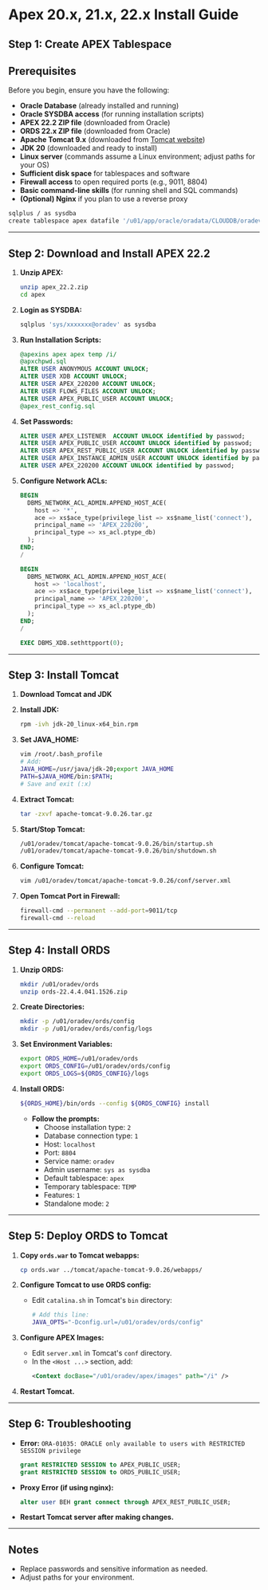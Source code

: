 # Apex 20.x, 21.x, 22.x Install Guide

## Step 1: Create APEX Tablespace

## Prerequisites

Before you begin, ensure you have the following:

- **Oracle Database** (already installed and running)
- **Oracle SYSDBA access** (for running installation scripts)
- **APEX 22.2 ZIP file** (downloaded from Oracle)
- **ORDS 22.x ZIP file** (downloaded from Oracle)
- **Apache Tomcat 9.x** (downloaded from [Tomcat website](https://tomcat.apache.org/))
- **JDK 20** (downloaded and ready to install)
- **Linux server** (commands assume a Linux environment; adjust paths for your OS)
- **Sufficient disk space** for tablespaces and software
- **Firewall access** to open required ports (e.g., 9011, 8804)
- **Basic command-line skills** (for running shell and SQL commands)
- **(Optional) Nginx** if you plan to use a reverse proxy

```sh
sqlplus / as sysdba
create tablespace apex datafile '/u01/app/oracle/oradata/CLOUDDB/oradev/apex01.dbf' size 3G autoextend on next 100M;
```

---

## Step 2: Download and Install APEX 22.2

1. **Unzip APEX:**
    ```sh
    unzip apex_22.2.zip
    cd apex
    ```

2. **Login as SYSDBA:**
    ```sh
    sqlplus 'sys/xxxxxxx@oradev' as sysdba
    ```

3. **Run Installation Scripts:**
    ```sql
    @apexins apex apex temp /i/
    @apxchpwd.sql
    ALTER USER ANONYMOUS ACCOUNT UNLOCK;
    ALTER USER XDB ACCOUNT UNLOCK;
    ALTER USER APEX_220200 ACCOUNT UNLOCK; 
    ALTER USER FLOWS_FILES ACCOUNT UNLOCK;
    ALTER USER APEX_PUBLIC_USER ACCOUNT UNLOCK;
    @apex_rest_config.sql
    ```

4. **Set Passwords:**
    ```sql
    ALTER USER APEX_LISTENER  ACCOUNT UNLOCK identified by passwod;
    ALTER USER APEX_PUBLIC_USER ACCOUNT UNLOCK identified by passwod;
    ALTER USER APEX_REST_PUBLIC_USER ACCOUNT UNLOCK identified by passwod;
    ALTER USER APEX_INSTANCE_ADMIN_USER ACCOUNT UNLOCK identified by passwod;
    ALTER USER APEX_220200 ACCOUNT UNLOCK identified by passwod;
    ```

5. **Configure Network ACLs:**
    ```sql
    BEGIN
      DBMS_NETWORK_ACL_ADMIN.APPEND_HOST_ACE(
        host => '*',
        ace => xs$ace_type(privilege_list => xs$name_list('connect'),
        principal_name => 'APEX_220200',
        principal_type => xs_acl.ptype_db)
      );
    END;
    /

    BEGIN
      DBMS_NETWORK_ACL_ADMIN.APPEND_HOST_ACE(
        host => 'localhost',
        ace => xs$ace_type(privilege_list => xs$name_list('connect'),
        principal_name => 'APEX_220200',
        principal_type => xs_acl.ptype_db)
      );
    END;
    /

    EXEC DBMS_XDB.sethttpport(0);
    ```

---

## Step 3: Install Tomcat

1. **Download Tomcat and JDK**

2. **Install JDK:**
    ```sh
    rpm -ivh jdk-20_linux-x64_bin.rpm
    ```

3. **Set JAVA_HOME:**
    ```sh
    vim /root/.bash_profile
    # Add:
    JAVA_HOME=/usr/java/jdk-20;export JAVA_HOME
    PATH=$JAVA_HOME/bin:$PATH;
    # Save and exit (:x)
    ```

4. **Extract Tomcat:**
    ```sh
    tar -zxvf apache-tomcat-9.0.26.tar.gz
    ```

5. **Start/Stop Tomcat:**
    ```sh
    /u01/oradev/tomcat/apache-tomcat-9.0.26/bin/startup.sh
    /u01/oradev/tomcat/apache-tomcat-9.0.26/bin/shutdown.sh
    ```

6. **Configure Tomcat:**
    ```sh
    vim /u01/oradev/tomcat/apache-tomcat-9.0.26/conf/server.xml
    ```

7. **Open Tomcat Port in Firewall:**
    ```sh
    firewall-cmd --permanent --add-port=9011/tcp
    firewall-cmd --reload
    ```

---

## Step 4: Install ORDS

1. **Unzip ORDS:**
    ```sh
    mkdir /u01/oradev/ords
    unzip ords-22.4.4.041.1526.zip
    ```

2. **Create Directories:**
    ```sh
    mkdir -p /u01/oradev/ords/config
    mkdir -p /u01/oradev/ords/config/logs
    ```

3. **Set Environment Variables:**
    ```sh
    export ORDS_HOME=/u01/oradev/ords
    export ORDS_CONFIG=/u01/oradev/ords/config
    export ORDS_LOGS=${ORDS_CONFIG}/logs
    ```

4. **Install ORDS:**
    ```sh
    ${ORDS_HOME}/bin/ords --config ${ORDS_CONFIG} install
    ```

    - **Follow the prompts:**
        - Choose installation type: `2`
        - Database connection type: `1`
        - Host: `localhost`
        - Port: `8804`
        - Service name: `oradev`
        - Admin username: `sys as sysdba`
        - Default tablespace: `apex`
        - Temporary tablespace: `TEMP`
        - Features: `1`
        - Standalone mode: `2`

---

## Step 5: Deploy ORDS to Tomcat

1. **Copy `ords.war` to Tomcat webapps:**
    ```sh
    cp ords.war ../tomcat/apache-tomcat-9.0.26/webapps/
    ```

2. **Configure Tomcat to use ORDS config:**
    - Edit `catalina.sh` in Tomcat's `bin` directory:
        ```sh
        # Add this line:
        JAVA_OPTS="-Dconfig.url=/u01/oradev/ords/config"
        ```

3. **Configure APEX Images:**
    - Edit `server.xml` in Tomcat's `conf` directory.
    - In the `<Host ...>` section, add:
        ```xml
        <Context docBase="/u01/oradev/apex/images" path="/i" />
        ```

4. **Restart Tomcat.**

---

## Step 6: Troubleshooting

- **Error:** `ORA-01035: ORACLE only available to users with RESTRICTED SESSION privilege`
    ```sql
    grant RESTRICTED SESSION to APEX_PUBLIC_USER;
    grant RESTRICTED SESSION to ORDS_PUBLIC_USER;
    ```

- **Proxy Error (if using nginx):**
    ```sql
    alter user BEH grant connect through APEX_REST_PUBLIC_USER;
    ```

- **Restart Tomcat server after making changes.**

---

## Notes

- Replace passwords and sensitive information as needed.
- Adjust paths for your environment.